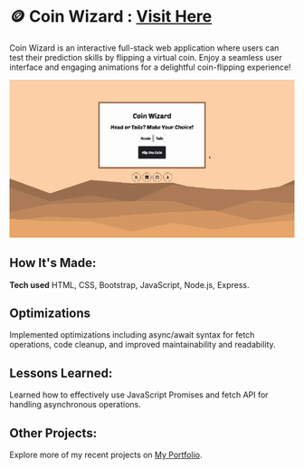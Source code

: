 # 🪙 Coin Wizard : [Visit Here](https://coin-wizard-two.vercel.app/)
Coin Wizard is an interactive full-stack web application where users can test their prediction skills by flipping a virtual coin. Enjoy a seamless user interface and engaging animations for a delightful coin-flipping experience!

![alt tag](/public/assets/img/preview.gif)

## How It's Made:

**Tech used**
HTML, CSS, Bootstrap, JavaScript, Node.js, Express.

## Optimizations
Implemented optimizations including async/await syntax for fetch operations, code cleanup, and improved maintainability and readability.

## Lessons Learned:
Learned how to effectively use JavaScript Promises and fetch API for handling asynchronous operations.

## Other Projects:
Explore more of my recent projects on [My Portfolio](https://faliloukhouma.com).


